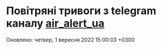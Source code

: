 # Повітряні тривоги з telegram каналу [air_alert_ua](https://t.me/air_alert_ua)

Оновлено:
четвер, 1 вересня 2022 15:00:03 +0300
